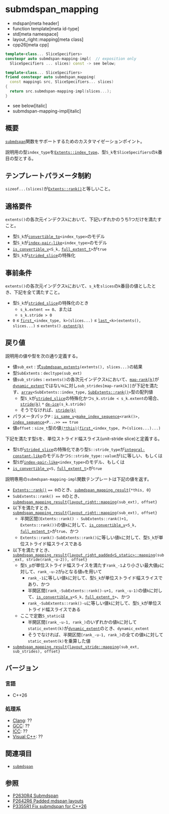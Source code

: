 # submdspan_mapping
* mdspan[meta header]
* function template[meta id-type]
* std[meta namespace]
* layout_right::mapping[meta class]
* cpp26[meta cpp]

```cpp
template<class... SliceSpecifiers>
constexpr auto submdspan-mapping-impl(  // exposition only
  SliceSpecifiers ... slices) const -> see below;

template<class... SliceSpecifiers>
friend constexpr auto submdspan_mapping(
  const mapping& src, SliceSpecifiers... slices)
{
  return src.submdspan-mapping-impl(slices...);
}
```
* see below[italic]
* submdspan-mapping-impl[italic]

## 概要
[`submdspan`](../../submdspan.md)関数をサポートするためのカスタマイゼーションポイント。

説明用の型`index_type`を[`Extents::index_type`](../../extents.md)、型`S_k`を`SliceSpecifiers`の`k`番目の型とする。


## テンプレートパラメータ制約
`sizeof...(slices)`が[`Extents::rank()`](../../extents/rank.md)と等しいこと。


## 適格要件
`extents()`の各次元インデクス`k`において、下記いずれかのうち1つだけを満たすこと。

- 型`S_k`が[`convertible_to`](/reference/concepts/convertible_to.md)`<index_type>`のモデル
- 型`S_k`が[`index-pair-like`](../../index-pair-like.md)`<index_type>`のモデル
- [`is_convertible_v`](/reference/type_traits/is_convertible.md)`<S_k,` [`full_extent_t`](../../full_extent_t.md)`>`が`true`
- 型`S_k`が[`strided_slice`](../../strided_slice.md)の特殊化


## 事前条件
`extents()`の各次元インデクス`k`において、`s_k`を`slices`の`k`番目の値としたとき、下記を全て満たすこと。

- 型`S_k`が[`strided_slice`](../../strided_slice.md)の特殊化のとき
    - `s_k.extent == 0`、または
    - `s_k.stride > 0`
- `0` ≤ [`first_`](../../first_.md)`<index_type, k>(slices...)` ≤ [`last_`](../../last_.md)`<k>(extents(), slices...)` ≤ `extents().`[`extent(k)`](../../extents/extent.md)


## 戻り値
説明用の値や型を次の通り定義する。

- 値`sub_ext` : 式[`submdspan_extents`](../../submdspan_extents.md)`(extents(), slices...)`の結果
- 型`SubExtents` : `decltype(sub_ext)`
- 値`sub_strides` : `extents()`の各次元インデクス`k`において、[`map-rank[k]`](../../submdspan_extents.md)が[`dynamic_extent`](/reference/span/dynamic_extent.md)ではない`k`に対し`sub_strides[map-rank[k]]`が下記を満たす、[`array`](/reference/array/array.md)`<SubExtents::index_type,` [`SubExtents::rank()`](../../extents/rank.md)`>`型の配列値
    - 型`S_k`が[`strided_slice`](../../strided_slice.md)の特殊化かつ`s_k.stride < s_k.extent`の場合、[`stride(k)`](stride.md) `*` [`de-ice`](../../de-ice.md)`(s_k.stride)`
    - そうでなければ、[`stride(k)`](stride.md)
- パラメータパック`P` : [`is_same_v`](/reference/type_traits/is_same.md)`<`[`make_index_sequence`](/reference/utility/make_index_sequence.md)`<rank()>,` [`index_sequence`](/reference/utility/index_sequence.md)`<P...>> == true`
- 値`offset` : `size_t`型の値[`(*this)`](op_call.md)`(`[`first_`](../../first_.md)`<index_type, P>(slices...)...)`

下記を満たす型`S`を、単位ストライド幅スライス(unit-stride slice)と定義する。

- 型`S`が[`strided_slice`](../../strided_slice.md)の特殊化であり型`S::stride_type`が[`integral-constant-like`](/reference/span/integral-constant-like.md)のモデルかつ`S::stride_type::value`が`1`に等しい、もしくは
- 型`S`が[`index-pair-like`](../../index-pair-like.md)`<index_type>`のモデル、もしくは
- [`is_convertible_v`](/reference/type_traits/is_convertible.md)`<S,` [`full_extent_t`](../../full_extent_t.md)`>`が`true`

説明専用の`submdspan-mapping-impl`関数テンプレートは下記の値を返す。

- [`Extents::rank()`](../../extents/rank.md) `== 0`のとき、[`submdspan_mapping_result`](../../submdspan_mapping_result.md)`{*this, 0}`
- `SubExtents::rank() == 0`のとき、[`submdspan_mapping_result`](../../submdspan_mapping_result.md)`{`[`layout_right::mapping`](../../layout_right.md)`(sub_ext), offset}`
- 以下を満たすとき、[`submdspan_mapping_result`](../../submdspan_mapping_result.md)`{`[`layout_right::mapping`](../../layout_right.md)`(sub_ext), offset}`
    - 半開区間`[Extents::rank() - SubExtents::rank()+1, Extents::rank())`の値`k`に対して、[`is_convertible_v`](/reference/type_traits/is_convertible.md)`<S_k,` [`full_extent_t`](../../full_extent_t.md)`>`が`true`、かつ
    - `Extents::rank()-SubExtents::rank()`に等しい値`k`に対して、型`S_k`が単位ストライド幅スライスである
- 以下を満たすとき、[`submdspan_mapping_result`](../../submdspan_mapping_result.md)`{`[`layout_right_padded<S_static>::mapping`](../../layout_right_padded/mapping.md)`(sub_ext, stride(rank_-u-2)), offset}`
    - 型`S_p`が単位ストライド幅スライスを満たす`rank_-1`より小さい最大値`p`に対して、`rank_-u-2`が`p`となる値`u`を用いて
        - `rank_-1`に等しい値`k`に対して、型`S_k`が単位ストライド幅スライスであり、かつ
        - 半開区間`[rank_-SubExtents::rank()-u+1, rank_-u-1)`の値`k`に対して、[`is_convertible_v`](/reference/type_traits/is_convertible.md)`<S_k,` [`full_extent_t`](../../full_extent_t.md)`>`、かつ
        - `rank_-SubExtents::rank()-u`に等しい値`k`に対して、型`S_k`が単位ストライド幅スライスである
    - ここで定数`S_static`は
        - 半開区間`[rank_-u-1, rank_)`のいずれかの値`k`に対して`static_extent(k)`が[`dynamic_extent`](/reference/span/dynamic_extent.md)のとき、`dynamic_extent`
        - そうでなければ、半開区間`[rank_-u-1, rank_)`の全ての値`k`に対して`static_extent(k)`を乗算した値
- [`submdspan_mapping_result`](../../submdspan_mapping_result.md)`{`[`layout_stride::mapping`](../../layout_stride.md)`(sub_ext, sub_strides), offset}`


## バージョン
### 言語
- C++26

### 処理系
- [Clang](/implementation.md#clang): ??
- [GCC](/implementation.md#gcc): ??
- [ICC](/implementation.md#icc): ??
- [Visual C++](/implementation.md#visual_cpp): ??


## 関連項目
- [`submdspan`](../../submdspan.md)


## 参照
- [P2630R4 Submdspan](https://open-std.org/jtc1/sc22/wg21/docs/papers/2023/p2630r4.html)
- [P2642R6 Padded mdspan layouts](https://www.open-std.org/jtc1/sc22/wg21/docs/papers/2024/p2642r6.pdf)
- [P3355R1 Fix submdspan for C++26](https://www.open-std.org/jtc1/sc22/wg21/docs/papers/2024/p3355r1.html)
